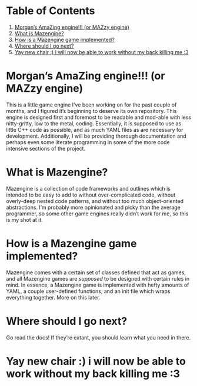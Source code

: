
# Table of Contents

1.  [Morgan&rsquo;s AmaZing engine!!! (or MAZzy engine)](#org17ea934)
2.  [What is Mazengine?](#org5f63d85)
3.  [How is a Mazengine game implemented?](#org7dfab81)
4.  [Where should I go next?](#org52a372b)
5.  [Yay new chair :) i will now be able to work without my back killing me :3](#orgfe1b287)



<a id="org17ea934"></a>

# Morgan&rsquo;s AmaZing engine!!! (or MAZzy engine)

This is a little game engine I&rsquo;ve been working on for the past couple of months, and I figured it&rsquo;s beginning to deserve its own repository. This engine is designed first and foremost to be readable and mod-able with less nitty-gritty, low to the metal, coding. Essentially, it is supposed to use as little C++ code as possible, and as much YAML files as are necessary for development. Additionally, I will be providing thorough documentation and perhaps even some literate programming in some of the more code intensive sections of the project.


<a id="org5f63d85"></a>

# What is Mazengine?

Mazengine is a collection of code frameworks and outlines which is intended to be easy to add to without over-complicated code, without overly-deep nested code patterns, and without too much object-oriented abstractions. I&rsquo;m probably more opinionated and picky than the average programmer, so some other game engines really didn&rsquo;t work for me, so this is my shot at it.


<a id="org7dfab81"></a>

# How is a Mazengine game implemented?

Mazengine comes with a certain set of classes defined that act as games, and all Mazengine games are *supposed* to be designed with certain rules in mind. In essence, a Mazengine game is implemented with hefty amounts of YAML, a couple user-defined functions, and an init file which wraps everything together. More on this later.


<a id="org52a372b"></a>

# Where should I go next?

Go read the docs! If they&rsquo;re extant, you should learn what you need in there.


<a id="orgfe1b287"></a>

# Yay new chair :) i will now be able to work without my back killing me :3

